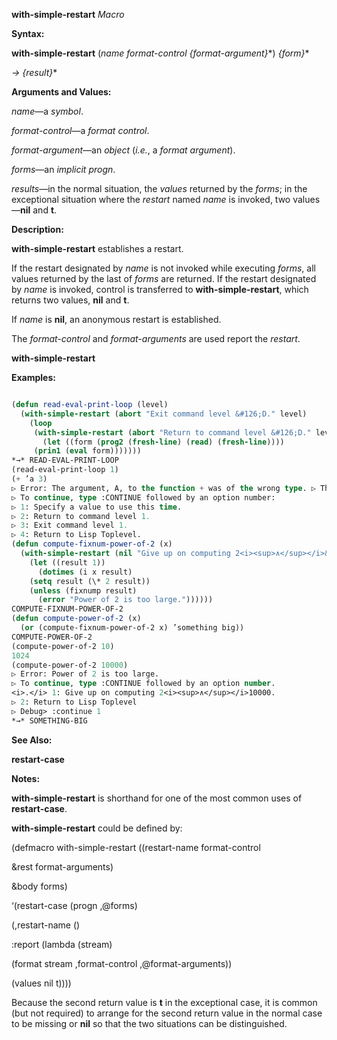 **with-simple-restart** *Macro* 



**Syntax:** 



**with-simple-restart** (*name format-control \{format-argument\}*\*) *\{form\}*\* 



*→ \{result\}*\* 



**Arguments and Values:** 



*name*—a *symbol*. 



*format-control*—a *format control*. 



*format-argument*—an *object* (*i.e.*, a *format argument*). 



*forms*—an *implicit progn*. 



*results*—in the normal situation, the *values* returned by the *forms*; in the exceptional situation where the *restart* named *name* is invoked, two values—**nil** and **t**. 



**Description:** 



**with-simple-restart** establishes a restart. 



If the restart designated by *name* is not invoked while executing *forms*, all values returned by the last of *forms* are returned. If the restart designated by *name* is invoked, control is transferred to **with-simple-restart**, which returns two values, **nil** and **t**. 



If *name* is **nil**, an anonymous restart is established. 



The *format-control* and *format-arguments* are used report the *restart*. 







 



 



**with-simple-restart** 



**Examples:**
```lisp

(defun read-eval-print-loop (level) 
  (with-simple-restart (abort "Exit command level &#126;D." level) 
    (loop 
     (with-simple-restart (abort "Return to command level &#126;D." level) 
       (let ((form (prog2 (fresh-line) (read) (fresh-line)))) 
	 (prin1 (eval form))))))) 
*→* READ-EVAL-PRINT-LOOP 
(read-eval-print-loop 1) 
(+ ’a 3) 
▷ Error: The argument, A, to the function + was of the wrong type. ▷ The function expected a number. 
▷ To continue, type :CONTINUE followed by an option number: 
▷ 1: Specify a value to use this time. 
▷ 2: Return to command level 1. 
▷ 3: Exit command level 1. 
▷ 4: Return to Lisp Toplevel. 
(defun compute-fixnum-power-of-2 (x) 
  (with-simple-restart (nil "Give up on computing 2<i><sup>∧</sup></i>&#126;D." x) 
    (let ((result 1)) 
      (dotimes (i x result) 
	(setq result (\* 2 result)) 
	(unless (fixnump result) 
	  (error "Power of 2 is too large.")))))) 
COMPUTE-FIXNUM-POWER-OF-2 
(defun compute-power-of-2 (x) 
  (or (compute-fixnum-power-of-2 x) ’something big)) 
COMPUTE-POWER-OF-2 
(compute-power-of-2 10) 
1024 
(compute-power-of-2 10000) 
▷ Error: Power of 2 is too large. 
▷ To continue, type :CONTINUE followed by an option number. 
<i>.</i> 1: Give up on computing 2<i><sup>∧</sup></i>10000. 
▷ 2: Return to Lisp Toplevel 
▷ Debug> :continue 1 
*→* SOMETHING-BIG 

```
**See Also:** 



**restart-case** 



**Notes:** 



**with-simple-restart** is shorthand for one of the most common uses of **restart-case**. 



 



 



**with-simple-restart** could be defined by: 



(defmacro with-simple-restart ((restart-name format-control 



&amp;rest format-arguments) 



&amp;body forms) 



‘(restart-case (progn ,@forms) 



(,restart-name () 



:report (lambda (stream) 



(format stream ,format-control ,@format-arguments)) 



(values nil t)))) 



Because the second return value is **t** in the exceptional case, it is common (but not required) to arrange for the second return value in the normal case to be missing or **nil** so that the two situations can be distinguished. 



